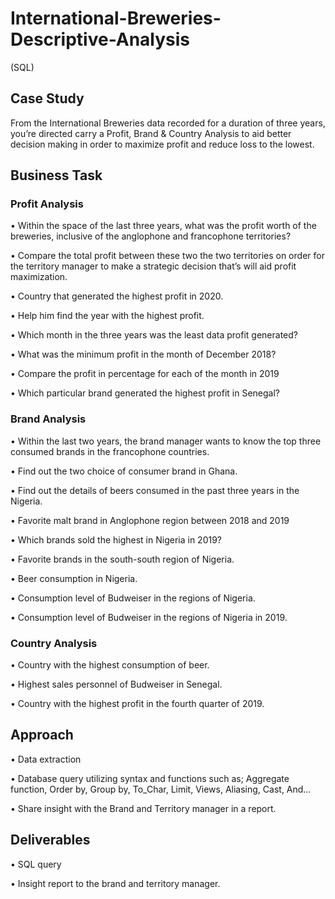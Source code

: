 # International-Breweries-Descriptive-Analysis
(SQL)

## Case Study
From the International Breweries data recorded for a duration of three years, you’re directed carry a Profit, Brand & Country Analysis to aid better decision making in order to maximize profit and reduce loss to the lowest.

## Business Task
### Profit Analysis
•	Within the space of the last three years, what was the profit worth of the breweries, inclusive of the anglophone and francophone territories? 

•	Compare the total profit between these two the two territories on order for the territory manager to make a strategic decision that’s will aid profit maximization.

•	Country that generated the highest profit in 2020.

•	Help him find the year with the highest profit.

•	Which month in the three years was the least data profit generated?

•	What was the minimum profit in the month of December 2018?

•	Compare the profit in percentage for each of the month in 2019

•	Which particular brand generated the highest profit in Senegal?

### Brand Analysis
•	Within the last two years, the brand manager wants to know the top three consumed brands in the francophone countries.

•	Find out the two choice of consumer brand in Ghana.

•	Find out the details of beers consumed in the past three years in the Nigeria.

•	Favorite malt brand in Anglophone region between 2018 and 2019

•	Which brands sold the highest in Nigeria in 2019?

•	Favorite brands in the south-south region of Nigeria.

•	Beer consumption in Nigeria.

•	Consumption level of Budweiser in the regions of Nigeria.

•	Consumption level of Budweiser in the regions of Nigeria in 2019.

### Country Analysis
•	Country with the highest consumption of beer.

•	Highest sales personnel of Budweiser in Senegal.

•	Country with the highest profit in the fourth quarter of 2019.

## Approach
•	Data extraction

•	Database query utilizing syntax and functions such as; Aggregate function, Order by, Group by, To_Char, Limit, Views, Aliasing, Cast, And…

•	Share insight with the Brand and Territory manager in a report. 

## Deliverables
•	SQL query 

•	Insight report to the brand and territory manager.
